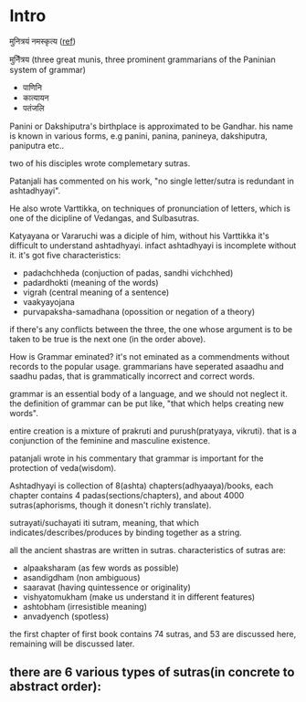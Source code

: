 # Intro

मुनित्रयं नमस्कृत्य ([ref](https://www.wisdomlib.org/definition/munitraya))

मुनिॆॆत्रय (three great munis, three prominent grammarians of the Paninian system of grammar) 
- पाणिनि
- कात्यायन
- पतंजलि
 
Panini or Dakshiputra's birthplace is approximated to be Gandhar. his name is known in various forms, e.g panini, panina, panineya, dakshiputra, paniputra etc..

two of his disciples wrote complemetary sutras.

Patanjali has commented on his work, "no single letter/sutra is redundant in ashtadhyayi".

He also wrote Varttikka, on techniques of pronunciation of letters, which is one of the dicipline of Vedangas, and Sulbasutras.

Katyayana or Vararuchi was a diciple of him, without his Varttikka it's difficult to understand ashtadhyayi. infact ashtadhyayi is incomplete without it.
it's got five characteristics:
- padachchheda (conjuction of padas, sandhi vichchhed)
- padardhokti (meaning of the words)
- vigrah (central meaning of a sentence)
- vaakyayojana
- purvapaksha-samadhana (opossition or negation of a theory)

if there's any conflicts between the three, the one whose argument is to be taken to be true is the next one (in the order above).

How is Grammar eminated?
it's not eminated as a commendments without records to the popular usage.
grammarians have seperated asaadhu and saadhu padas, that is grammatically incorrect and correct words.

grammar is an essential body of a language, and we should not neglect it.
the definition of grammar can be put like, "that which helps creating new words".

entire creation is a mixture of prakruti and purush(pratyaya, vikruti). that is a conjunction of the feminine and masculine existence.

patanjali wrote in his commentary that grammar is important for the protection of veda(wisdom).

Ashtadhyayi is collection of 8(ashta) chapters(adhyaaya)/books, each chapter contains 4 padas(sections/chapters), and about 4000 sutras(aphorisms, though it donesn't richly translate).

sutrayati/suchayati iti sutram, meaning, that which indicates/describes/produces by binding together as a string.

all the ancient shastras are written in sutras. characteristics of sutras are:
- alpaaksharam (as few words as possible)
- asandigdham (non ambiguous)
- saaravat (having quintessence or originality)
- vishyatomukham (make us understand it in different features)
- ashtobham (irresistible meaning)
- anvadyench (spotless)

the first chapter of first book contains 74 sutras, and 53 are discussed here, remaining will be discussed later.

there are 6 various types of sutras(in concrete to abstract order):
- 